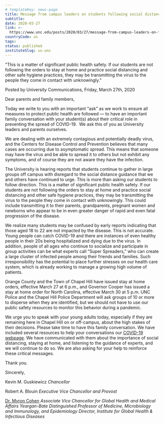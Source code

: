```yaml
---
# templateKey: news-page
title: Message from campus leaders on students following social distance guidance
subtitle:
date: 2020-03-27
link: >-
  https://www.unc.edu/posts/2020/03/27/message-from-campus-leaders-on-following-social-distance-guidance/
countryCode: us
tags:
status: published
instituteSlug: us-unc
---
```

"This is a matter of significant public health safety. If our students are not following the orders to stay at home and practice social distancing and other safe hygiene practices, they may be transmitting the virus to the people they come in contact with unknowingly."

<div class="author-metadata"><span class="author-name">Posted by University Communications,</span> Friday, March 27th, 2020</div>

<div class="has-content-area" data-url="https://www.unc.edu/posts/2020/03/27/message-from-campus-leaders-on-following-social-distance-guidance/" data-title="Message from campus leaders on students following social distance guidance" title="undefined">

<div class="pf-content">

Dear parents and family members,

Today we write to you with an important “ask” as we work to ensure all measures to protect public health are followed — to have an important family conversation with your student(s) about their critical role in preventing the spread of COVID-19\.  We ask this of you as University leaders and parents ourselves.

We are dealing with an extremely contagious and potentially deadly virus, and the Centers for Disease Control and Prevention believes that many cases are occurring due to asymptomatic spread. This means that someone may have the virus and be able to spread it to others but not exhibit any symptoms, and of course they are not aware they have the infection.

The University is hearing reports that students continue to gather in large groups off campus with disregard to the social distance guidance that we and others have continued to urge. This is more than asking our students to follow direction. This is a matter of significant public health safety. If our students are not following the orders to stay at home and practice social distancing and other safe hygiene practices, they may be transmitting the virus to the people they come in contact with unknowingly. This could include transmitting it to their parents, grandparents, pregnant women and newborns who appear to be in even greater danger of rapid and even fatal progression of the disease.

We realize many students may be confused by early reports indicating that those aged 18 to 22 are not impacted by the disease. This is not accurate. Young people can catch COVID-19 and there are instances of even healthy people in their 20s being hospitalized and dying due to the virus. In addition, people of all ages who continue to socialize and participate in group activities can be what experts call “Super Spreaders,” who can create a large cluster of infected people among their friends and families. Such irresponsibility has the potential to place further stresses on our health care system, which is already working to manage a growing high volume of patients.

Orange County and the Town of Chapel Hill have issued stay at home orders, effective March 27 at 6 p.m., and Governor Cooper has issued a stay at home order for North Carolina, effective March 30 at 5 p.m. UNC Police and the Chapel Hill Police Department will ask groups of 10 or more to disperse when they are identified, but we should not have to use our public safety resources to monitor this behavior during a pandemic.

We urge you to speak with your young adults today, especially if they are remaining here in Chapel Hill on or off-campus, about the high stakes of their decisions. Please take time to have this family conversation. We have included several resources to help your conversations our [COVID-19 webpage](https://www.unc.edu/coronavirus/students-and-parents-faqs/#chapter-30). We have communicated with them about the importance of social distancing, staying at home, and listening to the guidance of experts, and we will continue to do so. We are also asking for your help to reinforce these critical messages.

Thank you.

Sincerely,

Kevin M. Guskiewicz
_Chancellor_

Robert A. Blouin
_Executive Vice Chancellor and Provost_

[Dr. Myron Cohen](https://www.med.unc.edu/medicine/directory/myron-cohen-md/)
_Associate Vice Chancellor for Global Health and Medical Affairs_
_Yeargan-Bate Distinguished Professor of Medicine, Microbiology and Immunology, and Epidemiology_
_Director, Institute for Global Health & Infectious Diseases_

</div>

</div>
